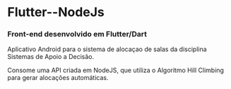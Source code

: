 # Flutter--NodeJs

### Front-end desenvolvido em Flutter/Dart

Aplicativo Android para o sistema de alocaçao de salas da disciplina Sistemas de Apoio a Decisão.

Consome uma API criada em NodeJS, que utiliza o Algoritmo Hill Climbing para gerar alocações automáticas.
